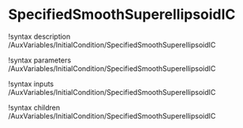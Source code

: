 <!-- MOOSE Documentation Stub: Remove this when content is added. -->

# SpecifiedSmoothSuperellipsoidIC
!syntax description /AuxVariables/InitialCondition/SpecifiedSmoothSuperellipsoidIC

!syntax parameters /AuxVariables/InitialCondition/SpecifiedSmoothSuperellipsoidIC

!syntax inputs /AuxVariables/InitialCondition/SpecifiedSmoothSuperellipsoidIC

!syntax children /AuxVariables/InitialCondition/SpecifiedSmoothSuperellipsoidIC
